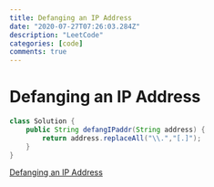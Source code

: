 ```yaml
---
title: Defanging an IP Address
date: "2020-07-27T07:26:03.284Z"
description: "LeetCode"
categories: [code]
comments: true
---
```


# Defanging an IP Address

~~~java
class Solution {
    public String defangIPaddr(String address) {
        return address.replaceAll("\\.","[.]");
    }
}
~~~

[Defanging an IP Address](https://leetcode.com/problems/defanging-an-ip-address/)
